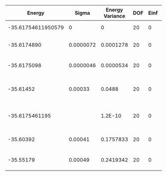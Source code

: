 | Energy             | Sigma     | Energy Variance | DOF | Einf | Method                                | Reference |
|--------------------|-----------|-----------------|-----|------|---------------------------------------|-----------|
| -35.61754611950579 | 0         | 0               | 20  | 0    | Exact diagonalization                 | [code](https://github.com/varbench/methods/blob/main/scripts/Heisenberg/chain_20_P/ed_netket.sh) |
| -35.6174890        | 0.0000072 | 0.0001278       | 20  | 0    | RNN                                   | TODO: own code (RNN) |
| -35.6175098        | 0.0000046 | 0.0000534       | 20  | 0    | RNN + translational symmetry          | TODO: own code (RNN) |
| -35.61452          | 0.00033   | 0.0488          | 20  | 0    | VMC with projected fermions + Jastrow | [code](https://github.com/varbench/methods/blob/main/scripts/Heisenberg/chain_20_P/vmc_gutzwiller.sh) |
| -35.6175461195     |           | 1.2E-10         | 20  | 0    | DMRG (max truncation error ~ 1.0E-13) | TODO: ask Max |
| -35.60392          | 0.00041   | 0.1757833       | 20  | 0    | RBM (alpha = 1)                       | TODO: own code (RBM) |
| -35.55179          | 0.00049   | 0.2419342       | 20  | 0    | Jastrow baseline                      | TODO: own code (Jastrow) |

